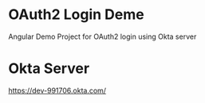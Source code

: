 # OAuth2 Login Deme

Angular Demo Project for OAuth2 login using Okta server

# Okta Server
https://dev-991706.okta.com/
